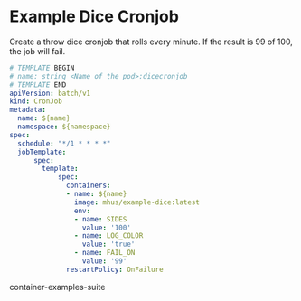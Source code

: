 

# Example Dice Cronjob

Create a throw dice cronjob that rolls every minute. If the result is 99 of 100, the job will fail.

```yaml
# TEMPLATE BEGIN
# name: string <Name of the pod>:dicecronjob
# TEMPLATE END
apiVersion: batch/v1
kind: CronJob
metadata:
  name: ${name}
  namespace: ${namespace}
spec:
  schedule: "*/1 * * * *"
  jobTemplate:
      spec:
        template:
            spec:
              containers:
              - name: ${name}
                image: mhus/example-dice:latest
                env:
                - name: SIDES
                  value: '100'
                - name: LOG_COLOR
                  value: 'true'
                - name: FAIL_ON
                  value: '99'
              restartPolicy: OnFailure
```

container-examples-suite